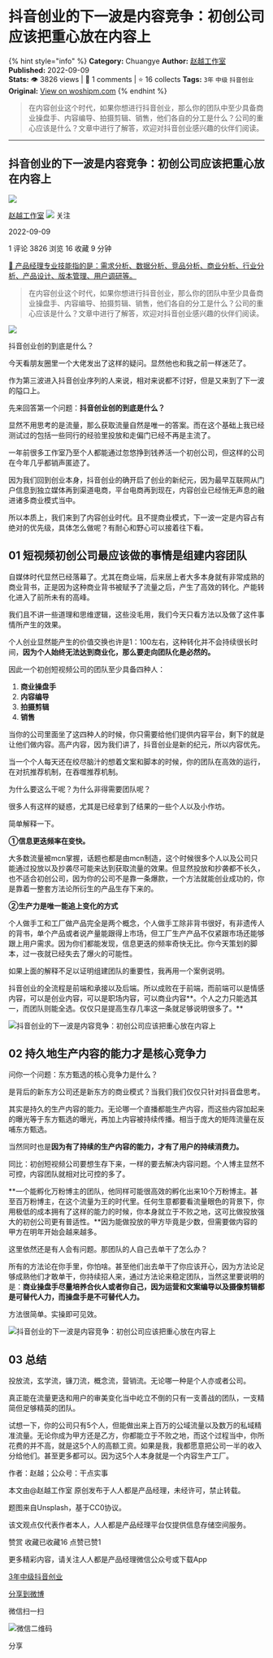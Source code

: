 # 抖音创业的下一波是内容竞争：初创公司应该把重心放在内容上
{% hint style="info" %}
**Category:** Chuangye
**Author:** [赵越工作室](https://www.woshipm.com/u/1458436)
**Published:** 2022-09-09  
**Stats:** 👁️ 3826 views | 💬 1 comments | ⭐ 16 collects
**Tags:** `3年` `中级` `抖音创业`
**Original:** [View on woshipm.com](https://www.woshipm.com/chuangye/5596746.html)
{% endhint %}
> 在内容创业这个时代，如果你想进行抖音创业，那么你的团队中至少具备商业操盘手、内容编导、拍摄剪辑、销售，他们各自的分工是什么？公司的重心应该是什么？文章中进行了解答，欢迎对抖音创业感兴趣的伙伴们阅读。

---

## 抖音创业的下一波是内容竞争：初创公司应该把重心放在内容上

[![](https://static.woshipm.com/APP_U_202209_20220901001029_6681.jpg?imageView2/1/w/72/h/72/q/100)](https://www.woshipm.com/u/1458436)

[赵越工作室](https://www.woshipm.com/u/1458436) ![](https://static.woshipm.com/tag/1121_1@2x.png) 关注

2022-09-09

1 评论 3826 浏览 16 收藏 9 分钟

[🔗 产品经理专业技能指的是：需求分析、数据分析、竞品分析、商业分析、行业分析、产品设计、版本管理、用户调研等。](https://ke.qidianla.com/courses/90pm)

> 在内容创业这个时代，如果你想进行抖音创业，那么你的团队中至少具备商业操盘手、内容编导、拍摄剪辑、销售，他们各自的分工是什么？公司的重心应该是什么？文章中进行了解答，欢迎对抖音创业感兴趣的伙伴们阅读。

![](https://image.woshipm.com/wp-files/2022/09/g3IK2XWHNU80V97HPxHd.jpg)

抖音创业创的到底是什么？

今天看朋友圈里一个大佬发出了这样的疑问。显然他也和我之前一样迷茫了。

作为第三波进入抖音创业序列的人来说，相对来说都不讨好，但是又来到了下一波的隘口上。

先来回答第一个问题：**抖音创业创的到底是什么？**

显然不用思考的是流量，那么获取流量自然是唯一的答案。而在这个基础上我已经测试过的包括一些同行的经验里投放和走偏门已经不再是主流了。

一年前很多工作室乃至个人都能通过忽悠挣到钱养活一个初创公司，但这样的公司在今年几乎都销声匿迹了。

因为我们回到创业本身，抖音创业的确开启了创业的新纪元，因为最早互联网从门户信息到独立媒体再到渠道电商，平台电商再到现在，内容创业已经悄无声息的融进诸多商业模式当中。

所以本质上，我们来到了内容创业时代。且不提商业模式，下一波一定是内容占有绝对的优先级，具体怎么做呢？有耐心和野心可以接着往下看。

## 01 短视频初创公司最应该做的事情是组建内容团队

自媒体时代显然已经落幕了。尤其在商业端，后来居上者大多本身就有非常成熟的商业背书，正是因为这种商业背书被赋予了流量之后，产生了高效的转化。产能转化进入了前所未有的高峰。

我们且不讲一些道理和思维逻辑，这些没毛用，我们今天只看方法以及做了这件事情所产生的效果。

个人创业显然能产生的价值交换也许是1：100左右，这种转化并不会持续很长时间，**因为个人始终无法达到商业化，那么要走向团队化是必然的。**

因此一个初创短视频公司的团队至少具备四种人：

1.  **商业操盘手**
2.  **内容编导**
3.  **拍摄剪辑**
4.  **销售**

当你的公司里面坐了这四种人的时候，你只需要给他们提供内容平台，剩下的就是让他们做内容。高产内容，因为我们讲了，抖音创业是新的纪元，所以内容优先。

当一个个人每天还在绞尽脑汁的想着文案和脚本的时候，你的团队在高效的运行，在对抗推荐机制，在吞噬推荐机制。

为什么要这么干呢？为什么非得需要团队呢？

很多人有这样的疑惑，尤其是已经拿到了结果的一些个人以及小作坊。

简单解释一下。

**①信息更迭频率在变快。**

大多数流量被mcn掌握，话题也都是由mcn制造，这个时候很多个人以及公司只能通过投放以及抄袭尽可能来达到获取流量的效果。但显然投放和抄袭都不长久，也不适合初创公司，因为你的公司不是靠一条爆款，一个方法就能创业成功的，你是靠着一整套方法论所衍生的产品生存下来的。

**②生产力是唯一能追上变化的方式**

个人做手工和工厂做产品完全是两个概念，个人做手工除非背书很好，有非遗传人的背书，单个产品或者说产量能跟得上市场，但工厂生产产品不仅紧跟市场还能够跟上用户需求。因为你们都能发现，信息更迭的频率奇快无比。你今天策划的脚本，过一夜就已经失去了爆火的可能性。

如果上面的解释不足以证明组建团队的重要性，我再用一个案例说明。

抖音创业的全流程是前端和承接以及后端。所以成败在于前端，而前端可以是情感内容，可以是创业内容，可以是职场内容，可以商业内容**。个人之力只能选其一，而团队则能全选。仅仅只是提高生存几率这一条就足够说明很多了。**

![抖音创业的下一波是内容竞争：初创公司应该把重心放在内容上](https://image.woshipm.com/wp-files/2022/09/QuehWUeDRB3TIzw1JH3F.jpeg)

## 02 持久地生产内容的能力才是核心竞争力

问你一个问题：东方甄选的核心竞争力是什么？

是背后的新东方公司还是新东方的商业模式？当我们我们仅仅只针对抖音盘思考。

其实是持久的生产内容的能力。无论哪一个直播都能生产内容，而这些内容加起来的曝光等于东方甄选的曝光，再加上内容被持续传播。相当于庞大的矩阵流量在反哺东方甄选。

当然同时也是**因为有了持续的生产内容的能力，才有了用户的持续消费力。**

同比：初创短视频公司要想生存下来，一样的要去解决内容问题。个人博主显然不可控，内容团队就相对比可控的多了。

**一个能孵化万粉博主的团队，他同样可能很高效的孵化出来10个万粉博主。甚至百万粉博主，在这个流量为王的时代里。任何生意都要看流量眼色的背景下，你用极低的成本拥有了这样的能力的时候，你本身就立于不败之地，这可比做投放强大的初创公司更有普适性。**因为能做投放的甲方毕竟是少数，但需要做内容的甲方在明年开始会越来越多。

这里依然还是有人会有问题。那团队的人自己去单干了怎么办？

所有的方法论在你手里，你怕啥。甚至他们出去单干了你应该开心，因为方法论足够成熟他们才敢单干，你持续招人来，通过方法论来稳定团队，当然这里要说明的是：**商业操盘手尽量培养合伙人或者你自己，因为运营和文案编导以及摄像剪辑都是可替代人力，而操盘手是不可替代人力。**

方法很简单。实操即可见效。

![抖音创业的下一波是内容竞争：初创公司应该把重心放在内容上](https://image.woshipm.com/wp-files/2022/09/fySNbjhOQSU4dbKCNoeJ.jpeg)

## 03 总结

投放流，玄学流，镰刀流，概念流，营销流。无论哪一种是个人亦或者公司。

真正能在流量更迭和用户的审美变化当中屹立不倒的只有一支善战的团队，一支精简但足够精英的团队。

试想一下，你的公司只有5个人，但能做出来上百万的公域流量以及数万的私域精准流量。无论你成为甲方还是乙方，你都能立于不败之地，而这个过程当中，你所花费的并不高，就是这5个人的高额工资。如果是我，我都愿意把公司一半的收入分给他们。甚至更多都可以。因为这5个人本身就是一个内容生产工厂。

作者：赵越；公众号：干点实事

本文由@赵越工作室 原创发布于人人都是产品经理，未经许可，禁止转载。

题图来自Unsplash，基于CC0协议。

该文观点仅代表作者本人，人人都是产品经理平台仅提供信息存储空间服务。

赞赏 收藏已收藏16 点赞已赞1

更多精彩内容，请关注人人都是产品经理微信公众号或下载App

[3年](https://www.woshipm.com/tag/3%e5%b9%b4)[中级](https://www.woshipm.com/tag/%e4%b8%ad%e7%ba%a7)[抖音创业](https://www.woshipm.com/tag/%e6%8a%96%e9%9f%b3%e5%88%9b%e4%b8%9a)

[分享到微博](https://service.weibo.com/share/share.php?appkey=2775287854&title=抖音创业的下一波是内容竞争：初创公司应该把重心放在内容上&url=https://www.woshipm.com/chuangye/5596746.html&pic=https://image.woshipm.com/wp-files/2022/09/g3IK2XWHNU80V97HPxHd.jpg)

微信扫一扫

![微信二维码](https://api.pwmqr.com/qrcode/create/?url=https://www.woshipm.com/chuangye/5596746.html)

分享